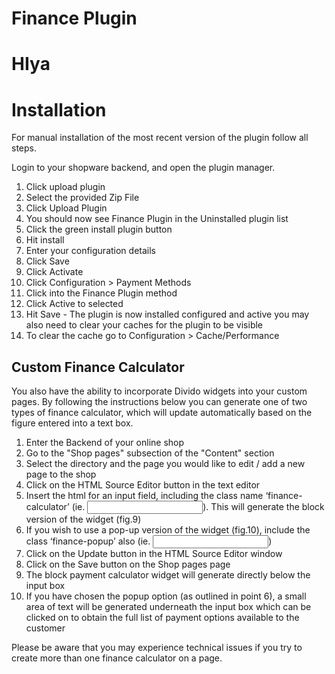 # Finance Plugin
# HIya
# Installation

For manual installation of the most recent version of the plugin follow all steps.

Login to your shopware backend, and open the plugin manager.

1. Click upload plugin
2. Select the provided Zip File
3. Click Upload Plugin
4. You should now see Finance Plugin in the Uninstalled plugin list
5. Click the green install plugin button
6. Hit install
7. Enter your configuration details
8. Click Save
9. Click Activate
10. Click Configuration > Payment Methods
11. Click into the Finance Plugin method
12. Click Active to selected
13. Hit Save - The plugin is now installed configured and active you may also need to clear your caches for the plugin to be visible 
14. To clear the cache go to Configuration > Cache/Performance 

## Custom Finance Calculator

You also have the ability to incorporate Divido widgets into your custom pages. By following the instructions below you can generate one of two types of finance calculator, which will update automatically based on the figure entered into a text box.

1. Enter the Backend of your online shop
2. Go to the "Shop pages" subsection of the "Content" section
3. Select the directory and the page you would like to edit / add a new page to the shop
4. Click on the HTML Source Editor button in the text editor
5. Insert the html for an input field, including the class name ‘finance-calculator’ (ie. <input type='number' class='finance-calculator' />). This will generate the block version of the widget (fig.9)
6. If you wish to use a pop-up version of the widget (fig.10), include the class ‘finance-popup’ also (ie. <input type='number' class='finance-calculator finance-popup' />)
7. Click on the Update button in the HTML Source Editor window
8. Click on the Save button on the Shop pages page
9. The block payment calculator widget will generate directly below the input box
10. If you have chosen the popup option (as outlined in point 6), a small area of text will be generated underneath the input box which can be clicked on to obtain the full list of payment options available to the customer

Please be aware that you may experience technical issues if you try to create more than one finance calculator on a page.

